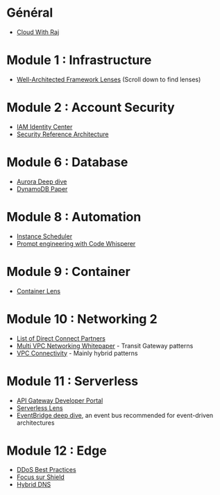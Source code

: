 # Général

* [Cloud With Raj](https://www.youtube.com/@cloudwithraj)

# Module 1 : Infrastructure

* [Well-Architected Framework Lenses](https://aws.amazon.com/architecture/well-architected) (Scroll down to find lenses)

# Module 2 : Account Security

* [IAM Identity Center](https://docs.aws.amazon.com/singlesignon/latest/userguide/what-is.html)
* [Security Reference Architecture](https://docs.aws.amazon.com/prescriptive-guidance/latest/security-reference-architecture/welcome.html)

# Module 6 : Database

* [Aurora Deep dive](https://pages.awscloud.com/rs/112-TZM-766/images/EV_modernize-your-databases-with-amazon-aurora_Mar-2021.pdf)
* [DynamoDB Paper](https://www.usenix.org/system/files/atc22-elhemali.pdf)

# Module 8 : Automation

* [Instance Scheduler](https://aws.amazon.com/solutions/implementations/instance-scheduler-on-aws/?did=fs_card&trk=fs_card)
* [Prompt engineering with Code Whisperer](https://aws.amazon.com/blogs/devops/best-practices-for-prompt-engineering-with-amazon-codewhisperer/)

# Module 9 : Container

* [Container Lens](https://docs.aws.amazon.com/wellarchitected/latest/container-build-lens/container-build-lens.html)

# Module 10 : Networking 2

* [List of Direct Connect Partners](https://aws.amazon.com/directconnect/partners/)
* [Multi VPC Networking Whitepaper](https://docs.aws.amazon.com/whitepapers/latest/building-scalable-secure-multi-vpc-network-infrastructure/welcome.html) - Transit Gateway patterns
* [VPC Connectivity](https://docs.aws.amazon.com/whitepapers/latest/aws-vpc-connectivity-options/network-to-amazon-vpc-connectivity-options.html) - Mainly hybrid patterns

# Module 11 : Serverless

* [API Gateway Developer Portal](https://github.com/awslabs/aws-api-gateway-developer-portal)
* [Serverless Lens](https://docs.aws.amazon.com/wellarchitected/latest/serverless-applications-lens/welcome.html)
* [EventBridge deep dive](https://www.youtube.com/watch?v=6X4lSPkn4ps), an event bus recommended for event-driven architectures

# Module 12 : Edge

* [DDoS Best Practices](https://docs.aws.amazon.com/whitepapers/latest/aws-best-practices-ddos-resiliency/aws-best-practices-ddos-resiliency.html)
* [Focus sur Shield](https://www.youtube.com/watch?v=5cfVebJ8wTo)
* [Hybrid DNS](https://docs.aws.amazon.com/whitepapers/latest/hybrid-cloud-dns-options-for-vpc/hybrid-cloud-dns-options-for-vpc.html)